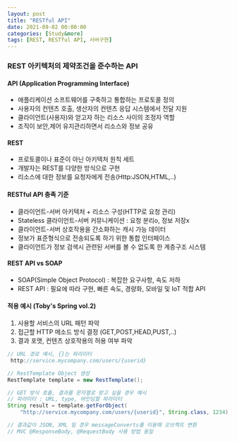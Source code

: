 ```yaml
---
layout: post
title: "RESTful API"
date: 2021-09-02 00:00:00
categories: [Study&more]
tags: [REST, RESTful API, 서버구현]
---
```


### REST 아키텍처의 제약조건을 준수하는 API
#### API (Application Programming Interface)
- 애플리케이션 소프트웨어를 구축하고 통합하는 프로토콜 정의
- 사용자의 컨텐츠 호출, 생산자의 컨텐츠 응답 시스템에서 전달 지원
- 클라이언트(사용자)와 얻고자 하는 리소스 사이의 조정자 역할
- 조직이 보안,제어 유지관리하면서 리소스와 정보 공유

   
#### REST   
- 프로토콜이나 표준이 아닌 아키텍처 원칙 세트
- 개발자는 REST를 다양한 방식으로 구현
- 리소스에 대한 정보를 요청자에게 전송(Http:JSON,HTML,..)
   
      
#### RESTful API 충족 기준
- 클라이언트-서버 아키텍처 + 리소스 구성(HTTP로 요청 관리)
- Stateless 클라이언트-서버 커뮤니케이션 : 요청 분리o, 정보 저장x
- 클라이언트-서버 상호작용을 간소화하는 캐시 가능 데이터
- 정보가 표준형식으로 전송되도록 하기 위한 통합 인터페이스
- 클라이언트가 정보 검색시 관련된 서버를 볼 수 없도록 한 계층구조 시스템
   
      
#### REST API vs SOAP
- SOAP(Simple Object Protocol) : 복잡한 요구사항, 속도 저하
- REST API : 필요에 따라 구현, 빠른 속도, 경량화, 모바일 및 IoT 적합 API
      
         
#### 적용 예시 (Toby's Spring vol.2)
1. 사용할 서비스의 URL 패턴 파악
2. 접근할 HTTP 메소드 방식 결정 (GET,POST,HEAD,PUST,..)
3. 결과 포맷, 컨텐츠 상호작용의 허용 여부 파악
   
```JAVA   
// URL 경로 예시, {}는 파라미터
 http://service.mycompany.com/users/{userid} 

// RestTemplate Object 생성
RestTemplate template = new RestTemplate();

// GET 방식 호출, 결과를 문자열로 받고 싶을 경우 예시
// 파라미터 : URL, type, 바인딩할 파라미터
String result = template.getForObject(
    "http://service.mycompany.com/users/{userid}", String.class, 1234);

// 결과값이 JSON, XML 일 경우 messageConverts를 이용해 오브젝트 변환
// MVC @ResponseBody, @RequestBody 사용 방법 동일

```   
   
      

